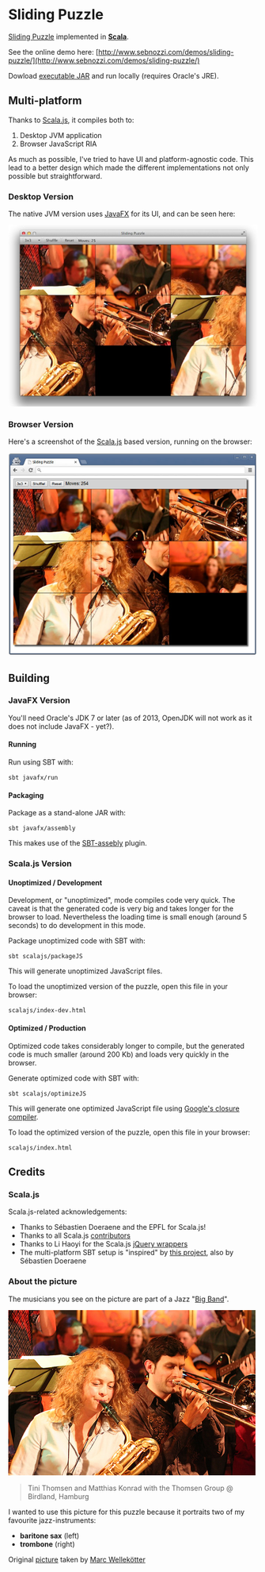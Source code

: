 # Sliding Puzzle

[Sliding Puzzle](http://en.wikipedia.org/wiki/Sliding_puzzle) implemented in [**Scala**](http://www.scala-lang.org/).

See the online demo here: [http://www.sebnozzi.com/demos/sliding-puzzle/](http://www.sebnozzi.com/demos/sliding-puzzle/)

Dowload [executable JAR](http://www.sebnozzi.com/demos/sliding-puzzle/slidingPuzzle.jar) and run locally (requires Oracle's JRE).

## Multi-platform

Thanks to [Scala.js](http://www.scala-js.org/), it compiles both to:

1. Desktop JVM application
2. Browser JavaScript RIA

As much as possible, I've tried to have UI and platform-agnostic code. This lead to a better design which made the different implementations not only possible but straightforward.

### Desktop Version

The native JVM version uses [JavaFX](http://en.wikipedia.org/wiki/JavaFX) for its UI, and can be seen here:

![image](images/screenshot-javafx.jpg)

### Browser Version

Here's a screenshot of the [Scala.js](http://www.scala-js.org/) based version, running on the browser:

![image](images/screenshot-browser.jpeg)

## Building

### JavaFX Version

You'll need Oracle's JDK 7 or later (as of 2013, OpenJDK will not work as it does not include JavaFX - yet?).

#### Running

Run using SBT with:

```
sbt javafx/run
```

#### Packaging

Package as a stand-alone JAR with:

```
sbt javafx/assembly
```

This makes use of the [SBT-assebly](https://github.com/sbt/sbt-assembly) plugin.

### Scala.js Version

#### Unoptimized / Development

Development, or "unoptimized", mode compiles code very quick. The caveat is that the generated code is very big and takes longer for the browser to load. Nevertheless the loading time is small enough (around 5 seconds) to do development in this mode.

Package unoptimized code with SBT with:

```
sbt scalajs/packageJS
```

This will generate unoptimized JavaScript files.

To load the unoptimized version of the puzzle, open this file in your browser:

```
scalajs/index-dev.html
```

#### Optimized / Production

Optimized code takes considerably longer to compile, but the generated code is much smaller (around 200 Kb) and loads very quickly in the browser.

Generate optimized code with SBT with:

```
sbt scalajs/optimizeJS
```

This will generate one optimized JavaScript file using [Google's closure compiler](https://developers.google.com/closure/compiler/).

To load the optimized version of the puzzle, open this file in your browser:

```
scalajs/index.html
```

## Credits

### Scala.js

Scala.js-related acknowledgements:

* Thanks to Sébastien Doeraene and the EPFL for Scala.js!
* Thanks to all Scala.js [contributors](http://www.scala-js.org/contribute/)
* Thanks to Li Haoyi for the Scala.js [jQuery wrappers](https://github.com/scala-js/scala-js-jquery)
* The multi-platform SBT setup is "inspired" by [this project](https://github.com/sjrd/funlabyrinthe-scala), also by Sébastien Doeraene

### About the picture

The musicians you see on the picture are part of a Jazz "[Big Band](http://en.wikipedia.org/wiki/Big_band)".

![image](images/original_small.jpg)

> Tini Thomsen and Matthias Konrad 
> with the Thomsen Group @ Birdland, Hamburg

I wanted to use this picture for this puzzle because it portraits two of my favourite jazz-instruments: 

* **baritone sax** (left)
* **trombone** (right)

Original [picture](http://www.flickr.com/photos/mawel/2322324186/) taken by [Marc Wellekötter](http://www.flickr.com/photos/mawel/)
